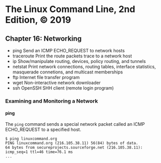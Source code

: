 # The Linux Command Line, 2nd Edition, © 2019

## Chapter 16: Networking

* ping Send an ICMP ECHO\_REQUEST to network hosts
* traceroute Print the route packets trace to a network host
* ip Show/manipulate routing, devices, policy routing, and tunnels
* netstat Print network connections, routing tables, interface statistics, masquerade connetions, and multicast memberships
* ftp Internet file transfer program
* wget Non-interactive network downloader
* ssh OpenSSH SHH client (remote login program)

### Examining and Monitoring a Network

#### ping

The `ping` command sends a special network packet called an ICMP ECHO_REQUEST to a specified host.

```
$ ping linuxcommand.org
PING linuxcommand.org (216.105.38.11) 56(84) bytes of data.
64 bytes from secureprojects.sourceforge.net (216.105.38.11): icmp_seq=1 ttl=46 time=76.1 ms
...
```